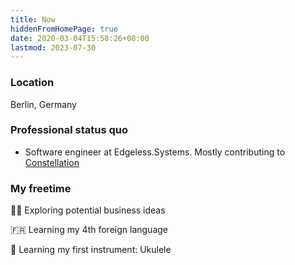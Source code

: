 ```yaml
---
title: Now
hiddenFromHomePage: true
date: 2020-03-04T15:58:26+08:00
lastmod: 2023-07-30
---
```


### Location

Berlin, Germany

<!-- {{< callout emoji="💯" text="This is the text that will show up in the callout. It can be as long as you like, but only one paragraph." >}} -->

### Professional status quo

- Software engineer at Edgeless.Systems. Mostly contributing to [Constellation](https://github.com/edgelesssys/constellation)

### My freetime

👨‍💻 Exploring potential business ideas

🇫🇷 Learning my 4th foreign language

🎸 Learning my first instrument: Ukulele
